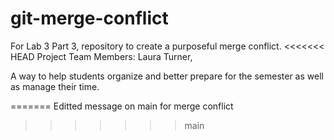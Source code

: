 # git-merge-conflict
For Lab 3 Part 3, repository to create a purposeful merge conflict.
<<<<<<< HEAD
Project Team Members: Laura Turner,

A way to help students organize and better prepare for the semester as well as manage their time. 

=======
Editted message on main for merge conflict
>>>>>>> main
